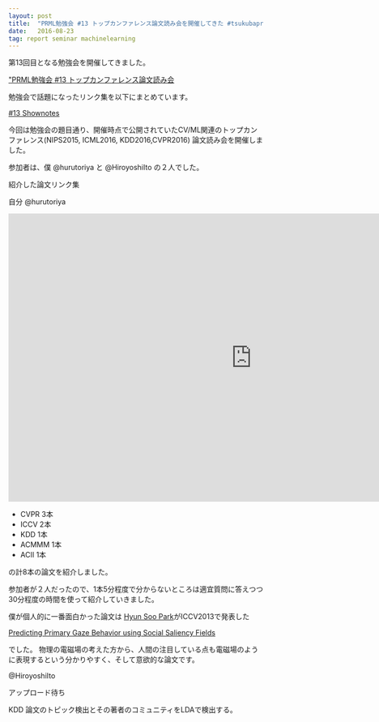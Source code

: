 ```yaml
---
layout: post
title:  "PRML勉強会 #13 トップカンファレンス論文読み会を開催してきた #tsukubaprml"
date:   2016-08-23
tag: report seminar machinelearning
---
```


第13回目となる勉強会を開催してきました。

["PRML勉強会 #13 トップカンファレンス論文読み会](http://cs-cafe.connpass.com/event/36857/)

勉強会で話題になったリンク集を以下にまとめています。

[#13 Shownotes](http://prml-seminar.github.io/shownotes/#13)

今回は勉強会の題目通り、開催時点で公開されていたCV/ML関連のトップカンファレンス(NIPS2015, ICML2016, KDD2016,CVPR2016) 論文読み会を開催しました。

参加者は、僕 @hurutoriya と @HiroyoshiIto の２人でした。

紹介した論文リンク集

自分 @hurutoriya

<iframe src="https://docs.google.com/presentation/d/1-NQ7Y77x6t4gigD1HZyJ_z3LElaskNRRJKoWwhorqyw/embed?start=false&loop=false&delayms=3000" frameborder="0" width="960" height="569" allowfullscreen="true" mozallowfullscreen="true" webkitallowfullscreen="true"></iframe>

- CVPR 3本
- ICCV 2本
- KDD 1本
- ACMMM 1本
- ACII 1本

の計8本の論文を紹介しました。

参加者が２人だったので、1本5分程度で分からないところは適宜質問に答えつつ30分程度の時間を使って紹介していきました。

僕が個人的に一番面白かった論文は
[Hyun Soo Park](http://www.seas.upenn.edu/~hypar/)がICCV2013で発表した

[Predicting Primary Gaze Behavior using Social Saliency Fields](http://www.cs.cmu.edu/~hyunsoop/socialcharge.html)

でした。
物理の電磁場の考えた方から、人間の注目している点も電磁場のように表現するという分かりやすく、そして意欲的な論文です。

@HiroyoshiIto

アップロード待ち

KDD 論文のトピック検出とその著者のコミュニティをLDAで検出する。
